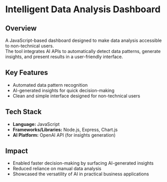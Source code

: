 # Intelligent Data Analysis Dashboard

## Overview
A JavaScript-based dashboard designed to make data analysis accessible to non-technical users.  
The tool integrates AI APIs to automatically detect data patterns, generate insights, and present results in a user-friendly interface.

## Key Features
- Automated data pattern recognition  
- AI-generated insights for quick decision-making  
- Clean and simple interface designed for non-technical users  

## Tech Stack
- **Language:** JavaScript  
- **Frameworks/Libraries:** Node.js, Express, Chart.js  
- **AI Platform:** OpenAI API (for insights generation)  

## Impact
- Enabled faster decision-making by surfacing AI-generated insights  
- Reduced reliance on manual data analysis  
- Showcased the versatility of AI in practical business applications

